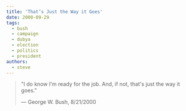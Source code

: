 ```yaml
---
title: 'That’s Just the Way it Goes'
date: 2000-09-29
tags:
  - bush
  - campaign
  - dubya
  - election
  - politics
  - president
authors:
  - steve
---
```


> "I do know I'm ready for the job. And, if not, that's just the way it goes."
>
> — George W. Bush, 8/21/2000
